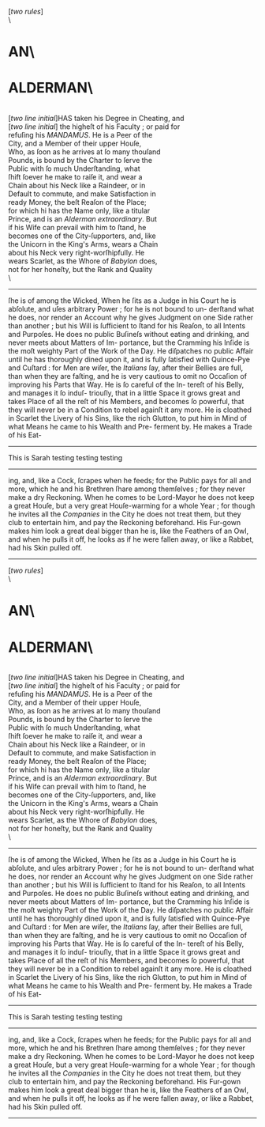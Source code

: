 [*two rules*]\
\
# AN\
# ALDERMAN\
\
[*two line initial*]HAS taken his Degree in Cheating, and\
[*two line initial*] the higheſt of his Faculty ; or paid for\
refuſing his *MANDAMUS*.  He is a Peer of the\
City, and a Member of their upper Houſe,\
Who, as ſoon as he arrives at ſo many thouſand\
Pounds, is bound by the Charter to ſerve the\
Public with ſo much Underſtanding, what\
ſhift ſoever he make to raiſe it, and wear a\
Chain about his Neck like a Raindeer, or in\
Default to commute, and make Satisfaction in\
ready Money, the beſt Reaſon of the Place;\
for which hi has the Name only, like a titular\
Prince, and is an *Alderman extraordinary*.  But\
if his Wife can prevail with him to ſtand, he\
becomes one of the City-ſupporters, and, like\
the Unicorn in the King's Arms, wears a Chain\
about his Neck very right-worſhipfully.  He\
wears Scarlet, as the Whore of *Babylon* does,\
not for her honeſty, but the Rank and Quality\
\



---


ſhe is of among the Wicked,  When he ſits
as a Judge in his Court he is abſolute, and uſes
arbitrary Power ;  for he is not bound to un-
derſtand what he does, nor render an Account
why he gives Judgment on one Side rather
than another ;  but his Will is ſufficient to ſtand
for his Reaſon, to all Intents and Purpoſes.
He does no public Buſineſs without eating and
drinking, and never meets about Matters of Im-
portance, but the Cramming his Inſide is the
moſt weighty Part of the Work of the Day.
He diſpatches no public Affair until he has
thoroughly dined upon it, and is fully ſatisfied
with Quince-Pye and Cuſtard \:  for Men are
wiſer, the *Italians* ſay, after their Bellies are
full, than when they are faſting, and he is very
cautious to omit no Occaſion of improving his
Parts that Way.  He is ſo careful of the In-
tereſt of his Belly, and manages it ſo induſ-
triouſly, that in a little Space it grows great
and takes Place of all the reſt of his Members,
and becomes ſo powerful, that they will never
be in a Condition to rebel againſt it any more.
He is cloathed in Scarlet the Livery of his Sins,
like the rich Glutton, to put him in Mind of
what Means he came to his Wealth and Pre-
ferment by.  He makes a Trade of his Eat-


---


This is Sarah testing testing testing



---


ing, and, like a Cock, ſcrapes when he feeds;
for the Public pays for all and more, which he
and his Brethren ſhare among themſelves ;  for
they never make a dry Reckoning.  When he
comes to be Lord-Mayor he does not keep a
great Houſe, but a very great Houſe-warming
for a whole Year ; for though he invites all the
*Companies* in the City he does not treat them,
but they club to entertain him, and pay the
Reckoning beforehand.  His Fur-gown makes
him look a great deal bigger than he is, like
the Feathers of an Owl, and when he pulls
it off, he looks as if he were fallen away, or
like a Rabbet, had his Skin pulled off.


---


[*two rules*]\
\
# AN\
# ALDERMAN\
\
[*two line initial*]HAS taken his Degree in Cheating, and\
[*two line initial*] the higheſt of his Faculty ; or paid for\
refuſing his *MANDAMUS*.  He is a Peer of the\
City, and a Member of their upper Houſe,\
Who, as ſoon as he arrives at ſo many thouſand\
Pounds, is bound by the Charter to ſerve the\
Public with ſo much Underſtanding, what\
ſhift ſoever he make to raiſe it, and wear a\
Chain about his Neck like a Raindeer, or in\
Default to commute, and make Satisfaction in\
ready Money, the beſt Reaſon of the Place;\
for which hi has the Name only, like a titular\
Prince, and is an *Alderman extraordinary*.  But\
if his Wife can prevail with him to ſtand, he\
becomes one of the City-ſupporters, and, like\
the Unicorn in the King's Arms, wears a Chain\
about his Neck very right-worſhipfully.  He\
wears Scarlet, as the Whore of *Babylon* does,\
not for her honeſty, but the Rank and Quality\
\



---


ſhe is of among the Wicked,  When he ſits
as a Judge in his Court he is abſolute, and uſes
arbitrary Power ;  for he is not bound to un-
derſtand what he does, nor render an Account
why he gives Judgment on one Side rather
than another ;  but his Will is ſufficient to ſtand
for his Reaſon, to all Intents and Purpoſes.
He does no public Buſineſs without eating and
drinking, and never meets about Matters of Im-
portance, but the Cramming his Inſide is the
moſt weighty Part of the Work of the Day.
He diſpatches no public Affair until he has
thoroughly dined upon it, and is fully ſatisfied
with Quince-Pye and Cuſtard \:  for Men are
wiſer, the *Italians* ſay, after their Bellies are
full, than when they are faſting, and he is very
cautious to omit no Occaſion of improving his
Parts that Way.  He is ſo careful of the In-
tereſt of his Belly, and manages it ſo induſ-
triouſly, that in a little Space it grows great
and takes Place of all the reſt of his Members,
and becomes ſo powerful, that they will never
be in a Condition to rebel againſt it any more.
He is cloathed in Scarlet the Livery of his Sins,
like the rich Glutton, to put him in Mind of
what Means he came to his Wealth and Pre-
ferment by.  He makes a Trade of his Eat-


---


This is Sarah testing testing testing



---


ing, and, like a Cock, ſcrapes when he feeds;
for the Public pays for all and more, which he
and his Brethren ſhare among themſelves ;  for
they never make a dry Reckoning.  When he
comes to be Lord-Mayor he does not keep a
great Houſe, but a very great Houſe-warming
for a whole Year ; for though he invites all the
*Companies* in the City he does not treat them,
but they club to entertain him, and pay the
Reckoning beforehand.  His Fur-gown makes
him look a great deal bigger than he is, like
the Feathers of an Owl, and when he pulls
it off, he looks as if he were fallen away, or
like a Rabbet, had his Skin pulled off.


---


